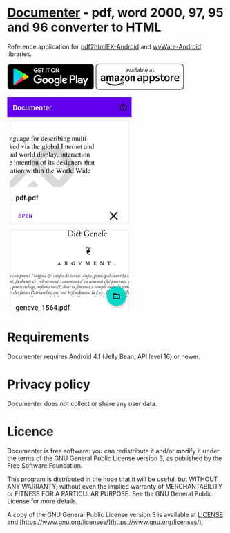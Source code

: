 # [Documenter](https://www.viliussutkus89.com/documenter/) - pdf, word 2000, 97, 95 and 96 converter to HTML

Reference application for [pdf2htmlEX-Android](https://github.com/ViliusSutkus89/pdf2htmlEX-Android) and [wvWare-Android](https://github.com/ViliusSutkus89/wvWare-Android) libraries.

[![Get Documenter on Google Play!](/badges/en_badge_web_generic_cropped_60.png)](https://play.google.com/store/apps/details?id=com.viliussutkus89.documenter&utm_source=GitHub)
[![Documenter is available on Amazon Appstore!](/badges/amazon-appstore-badge-english-white_60.png)](https://www.amazon.com/dp/B0B787D678)

![Screenshot](/images/home.png)

# Requirements

Documenter requires Android 4.1 (Jelly Bean, API level 16) or newer.

# Privacy policy

Documenter does not collect or share any user data.

# Licence

Documenter is free software: you can redistribute it and/or modify
it under the terms of the GNU General Public License version 3,
as published by the Free Software Foundation.

This program is distributed in the hope that it will be useful,
but WITHOUT ANY WARRANTY; without even the implied warranty of
MERCHANTABILITY or FITNESS FOR A PARTICULAR PURPOSE.  See the
GNU General Public License for more details.

A copy of the GNU General Public License version 3 is available
at [LICENSE](/LICENSE) and [https://www.gnu.org/licenses/](https://www.gnu.org/licenses/).
